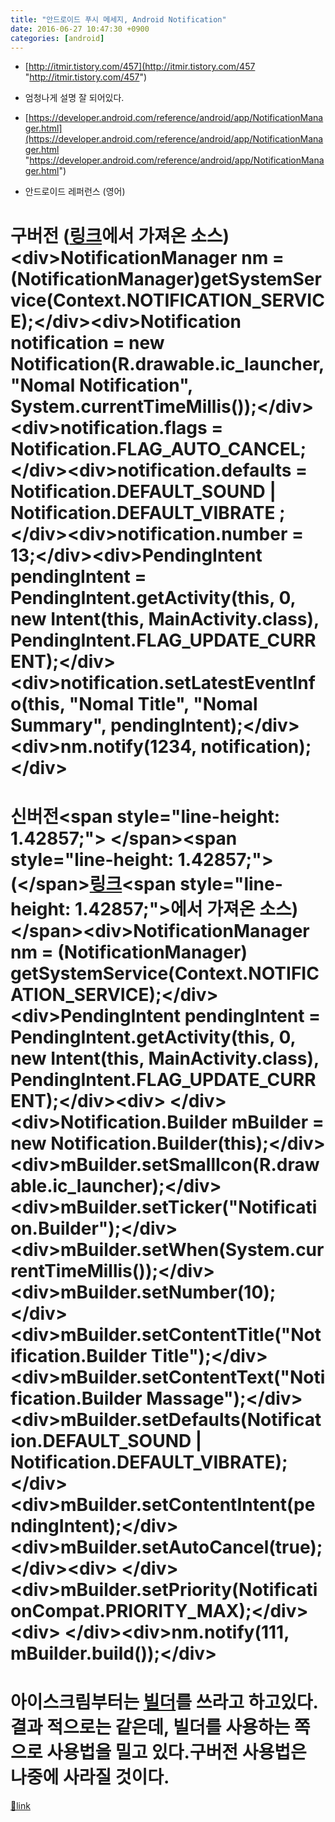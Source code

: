 ```yaml
---
title: "안드로이드 푸시 메세지, Android Notification"
date: 2016-06-27 10:47:30 +0900
categories: [android]
---
```


  
- [http://itmir.tistory.com/457](http://itmir.tistory.com/457 "http://itmir.tistory.com/457")
- 엄청나게 설명 잘 되어있다.

- [https://developer.android.com/reference/android/app/NotificationManager.html](https://developer.android.com/reference/android/app/NotificationManager.html "https://developer.android.com/reference/android/app/NotificationManager.html")
- 안드로이드 레퍼런스 (영어)


  
  
# 구버전 ([링크](http://itmir.tistory.com/457 "링크")에서 가져온 소스)&lt;div&gt;NotificationManager nm = (NotificationManager)getSystemService(Context.NOTIFICATION_SERVICE);&lt;/div&gt;&lt;div&gt;Notification notification = new Notification(R.drawable.ic_launcher, "Nomal Notification", System.currentTimeMillis());&lt;/div&gt;&lt;div&gt;notification.flags = Notification.FLAG_AUTO_CANCEL;&lt;/div&gt;&lt;div&gt;notification.defaults = Notification.DEFAULT_SOUND | Notification.DEFAULT_VIBRATE ;&lt;/div&gt;&lt;div&gt;notification.number = 13;&lt;/div&gt;&lt;div&gt;PendingIntent pendingIntent = PendingIntent.getActivity(this, 0, new Intent(this, MainActivity.class), PendingIntent.FLAG_UPDATE_CURRENT);&lt;/div&gt;&lt;div&gt;notification.setLatestEventInfo(this, "Nomal Title", "Nomal Summary", pendingIntent);&lt;/div&gt;&lt;div&gt;nm.notify(1234, notification);&lt;/div&gt;  
# 신버전&lt;span style="line-height: 1.42857;"&gt; &lt;/span&gt;&lt;span style="line-height: 1.42857;"&gt;(&lt;/span&gt;[링크](http://itmir.tistory.com/457 "링크")&lt;span style="line-height: 1.42857;"&gt;에서 가져온 소스)&lt;/span&gt;&lt;div&gt;NotificationManager nm = (NotificationManager) getSystemService(Context.NOTIFICATION_SERVICE);&lt;/div&gt;&lt;div&gt;PendingIntent pendingIntent = PendingIntent.getActivity(this, 0, new Intent(this, MainActivity.class), PendingIntent.FLAG_UPDATE_CURRENT);&lt;/div&gt;&lt;div&gt; &lt;/div&gt;&lt;div&gt;Notification.Builder mBuilder = new Notification.Builder(this);&lt;/div&gt;&lt;div&gt;mBuilder.setSmallIcon(R.drawable.ic_launcher);&lt;/div&gt;&lt;div&gt;mBuilder.setTicker("Notification.Builder");&lt;/div&gt;&lt;div&gt;mBuilder.setWhen(System.currentTimeMillis());&lt;/div&gt;&lt;div&gt;mBuilder.setNumber(10);&lt;/div&gt;&lt;div&gt;mBuilder.setContentTitle("Notification.Builder Title");&lt;/div&gt;&lt;div&gt;mBuilder.setContentText("Notification.Builder Massage");&lt;/div&gt;&lt;div&gt;mBuilder.setDefaults(Notification.DEFAULT_SOUND | Notification.DEFAULT_VIBRATE);&lt;/div&gt;&lt;div&gt;mBuilder.setContentIntent(pendingIntent);&lt;/div&gt;&lt;div&gt;mBuilder.setAutoCancel(true);&lt;/div&gt;&lt;div&gt; &lt;/div&gt;&lt;div&gt;mBuilder.setPriority(NotificationCompat.PRIORITY_MAX);&lt;/div&gt;&lt;div&gt; &lt;/div&gt;&lt;div&gt;nm.notify(111, mBuilder.build());&lt;/div&gt;  
  
# 아이스크림부터는 [빌더](https://developer.android.com/reference/android/app/Notification.Builder.html "빌더")를 쓰라고 하고있다.결과 적으로는 같은데, 빌더를 사용하는 쪽으로 사용법을 밀고 있다.구버전 사용법은 나중에 사라질 것이다.  



[🔗link](http://www.mins01.com/mh/tech/read/1019)